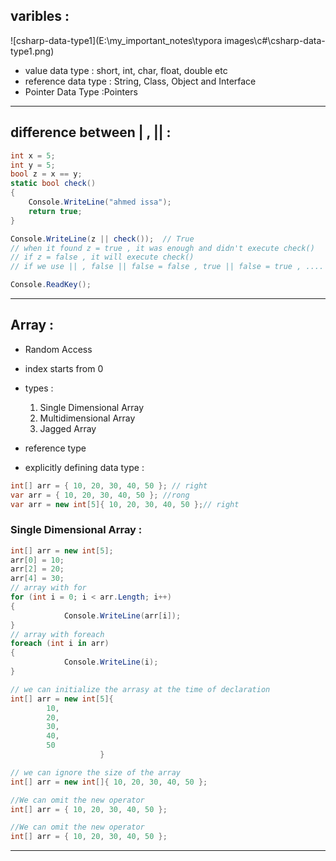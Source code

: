 

## varibles :



![csharp-data-type1](E:\my_important_notes\typora images\c#\csharp-data-type1.png)

* value data type : short, int, char, float, double etc
* reference data type : String, Class, Object and Interface
* Pointer Data Type :Pointers

-------------

## difference between | , || :

```c#
int x = 5;
int y = 5;
bool z = x == y;
static bool check()
{
    Console.WriteLine("ahmed issa");
    return true;
}

Console.WriteLine(z || check());  // True 
// when it found z = true , it was enough and didn't execute check()
// if z = false , it will execute check()
// if we use || , false || false = false , true || false = true , ....

Console.ReadKey();
```

---------------------------------------------

## Array :

- Random Access

*  index starts from 0
* types :
  1. Single Dimensional Array
  2. Multidimensional Array
  3. Jagged Array

* reference type

* explicitly defining data type :

```c#
int[] arr = { 10, 20, 30, 40, 50 }; // right
var arr = { 10, 20, 30, 40, 50 }; //rong
var arr = new int[5]{ 10, 20, 30, 40, 50 };// right
```

### Single Dimensional Array :

```c#
int[] arr = new int[5];
arr[0] = 10;
arr[2] = 20;  
arr[4] = 30;  
// array with for
for (int i = 0; i < arr.Length; i++)  
{  
            Console.WriteLine(arr[i]);  
}  
// array with foreach
foreach (int i in arr)  
{  
            Console.WriteLine(i);  
} 
```

```c#
// we can initialize the arrasy at the time of declaration
int[] arr = new int[5]{ 
		10,
		20,
		30,
		40,
		50
					}
```

```c#
// we can ignore the size of the array
int[] arr = new int[]{ 10, 20, 30, 40, 50 };
```

```c#
//We can omit the new operator
int[] arr = { 10, 20, 30, 40, 50 };
```

```c#
//We can omit the new operator
int[] arr = { 10, 20, 30, 40, 50 };
```

------------
